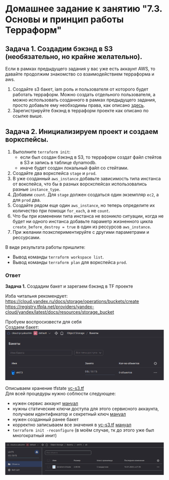 # Домашнее задание к занятию "7.3. Основы и принцип работы Терраформ"

## Задача 1. Создадим бэкэнд в S3 (необязательно, но крайне желательно).

Если в рамках предыдущего задания у вас уже есть аккаунт AWS, то давайте продолжим знакомство со взаимодействием
терраформа и aws. 

1. Создайте s3 бакет, iam роль и пользователя от которого будет работать терраформ. Можно создать отдельного пользователя,
а можно использовать созданного в рамках предыдущего задания, просто добавьте ему необходимы права, как описано 
[здесь](https://www.terraform.io/docs/backends/types/s3.html).
1. Зарегистрируйте бэкэнд в терраформ проекте как описано по ссылке выше. 


## Задача 2. Инициализируем проект и создаем воркспейсы. 

1. Выполните `terraform init`:
    * если был создан бэкэнд в S3, то терраформ создат файл стейтов в S3 и запись в таблице 
dynamodb.
    * иначе будет создан локальный файл со стейтами.  
1. Создайте два воркспейса `stage` и `prod`.
1. В уже созданный `aws_instance` добавьте зависимость типа инстанса от вокспейса, что бы в разных ворскспейсах 
использовались разные `instance_type`.
1. Добавим `count`. Для `stage` должен создаться один экземпляр `ec2`, а для `prod` два. 
1. Создайте рядом еще один `aws_instance`, но теперь определите их количество при помощи `for_each`, а не `count`.
1. Что бы при изменении типа инстанса не возникло ситуации, когда не будет ни одного инстанса добавьте параметр
жизненного цикла `create_before_destroy = true` в один из рессурсов `aws_instance`.
1. При желании поэкспериментируйте с другими параметрами и рессурсами.

В виде результата работы пришлите:
* Вывод команды `terraform workspace list`.
* Вывод команды `terraform plan` для воркспейса `prod`.  

### Ответ
**Задача 1.** Создадим бакет и зарегаем бэкэнд в TF проекте

Изба читальня рекомендует: \
https://cloud.yandex.ru/docs/storage/operations/buckets/create \
https://registry.tfpla.net/providers/yandex-cloud/yandex/latest/docs/resources/storage_bucket

Пробуем воспросизвести для себя \
Создаем бакет:
![virt73-backet.png](img%2Fvirt73-backet.png)

Описываем хранение tfstate [yc-s3.tf](./src/terraform/yc-s3.tf) \
Для всей процедуры нужно соблюсти следующее:
- нужен сервис аккаунт [мануал](https://cloud.yandex.ru/docs/iam/concepts/users/service-accounts)
- нужны статические ключи доступа для этого сервисного аккаунта, получаем идентификатор и секретный ключ [мануал](https://cloud.yandex.ru/docs/iam/operations/sa/create-access-key)
- нужен созданный ранее бакет
- корректно записываем все значения в [yc-s3.tf](./src/terraform/yc-s3.tf) [мануал](https://cloud.yandex.ru/docs/solutions/infrastructure-management/terraform-state-storage#configure-provider)
- `terraform init -reconfigure` (в моём случае, тк до этого уже был многократный инит)

![tfstate.png](img%2Ftfstate.png)